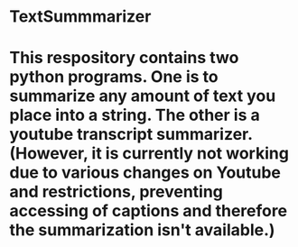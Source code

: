 # TextSummmarizer
# This respository contains two python programs. One is to summarize any amount of text you place into a string. The other is a youtube transcript summarizer. (However, it is currently not working due to various changes on Youtube and restrictions, preventing accessing of captions and therefore the summarization isn't available.)
